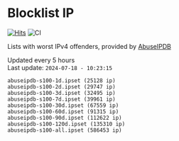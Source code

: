 # Blocklist IP

[![Hits](https://hits.seeyoufarm.com/api/count/incr/badge.svg?url=https%3A%2F%2Fgithub.com%2Fborestad%2Fblocklist-ip%2F&count_bg=%2379C83D&title_bg=%23555555&icon=&icon_color=%23E7E7E7&title=hits&edge_flat=false)](https://hits.seeyoufarm.com)  ![CI](https://img.shields.io/github/workflow/status/borestad/blocklist-ip/CI?style=flat-square)

Lists with worst IPv4 offenders, provided by [AbuseIPDB](https://www.abuseipdb.com/)

<!-- FOOTER-PLACEHOLDER -->
Updated every 5 hours<br>
Last update: `2024-07-18 - 10:23:15`
```
abuseipdb-s100-1d.ipset (25128 ip)
abuseipdb-s100-2d.ipset (29747 ip)
abuseipdb-s100-3d.ipset (32495 ip)
abuseipdb-s100-7d.ipset (39961 ip)
abuseipdb-s100-30d.ipset (67559 ip)
abuseipdb-s100-60d.ipset (91315 ip)
abuseipdb-s100-90d.ipset (112622 ip)
abuseipdb-s100-120d.ipset (135310 ip)
abuseipdb-s100-all.ipset (586453 ip)
```
